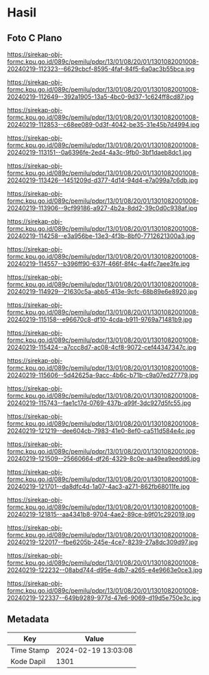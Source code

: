 # Hasil

## Foto C Plano

https://sirekap-obj-formc.kpu.go.id/089c/pemilu/pdpr/13/01/08/20/01/1301082001008-20240219-112323--6629cbcf-8595-4faf-84f5-6a0ac3b55bca.jpg

https://sirekap-obj-formc.kpu.go.id/089c/pemilu/pdpr/13/01/08/20/01/1301082001008-20240219-112649--392a1905-13a5-4bc0-9d37-1c624ff8cd87.jpg

https://sirekap-obj-formc.kpu.go.id/089c/pemilu/pdpr/13/01/08/20/01/1301082001008-20240219-112853--c68ee089-0d3f-4042-be35-31e45b7d4994.jpg

https://sirekap-obj-formc.kpu.go.id/089c/pemilu/pdpr/13/01/08/20/01/1301082001008-20240219-113151--0a6396fe-2ed4-4a3c-9fb0-3bf1daeb8dc1.jpg

https://sirekap-obj-formc.kpu.go.id/089c/pemilu/pdpr/13/01/08/20/01/1301082001008-20240219-113426--1451209d-d377-4d14-94d4-e7a099a7c6db.jpg

https://sirekap-obj-formc.kpu.go.id/089c/pemilu/pdpr/13/01/08/20/01/1301082001008-20240219-113906--9cf99186-a927-4b2a-8dd2-39c0d0c938af.jpg

https://sirekap-obj-formc.kpu.go.id/089c/pemilu/pdpr/13/01/08/20/01/1301082001008-20240219-114258--e3a956be-13e3-4f3b-8bf0-7712621300a3.jpg

https://sirekap-obj-formc.kpu.go.id/089c/pemilu/pdpr/13/01/08/20/01/1301082001008-20240219-114557--b396ff90-637f-466f-8f4c-4a4fc7aee3fe.jpg

https://sirekap-obj-formc.kpu.go.id/089c/pemilu/pdpr/13/01/08/20/01/1301082001008-20240219-114929--21630c5a-abb5-413e-9cfc-68b89e6e8920.jpg

https://sirekap-obj-formc.kpu.go.id/089c/pemilu/pdpr/13/01/08/20/01/1301082001008-20240219-115158--e96670c8-df10-4cda-b911-9769a71481b9.jpg

https://sirekap-obj-formc.kpu.go.id/089c/pemilu/pdpr/13/01/08/20/01/1301082001008-20240219-115424--a7ccc8d7-ac08-4cf8-9072-cef44347347c.jpg

https://sirekap-obj-formc.kpu.go.id/089c/pemilu/pdpr/13/01/08/20/01/1301082001008-20240219-115606--5d42625a-9acc-4b6c-b71b-c9a07ed27779.jpg

https://sirekap-obj-formc.kpu.go.id/089c/pemilu/pdpr/13/01/08/20/01/1301082001008-20240219-115743--fae1c17d-0769-437b-a99f-3dc927d5fc55.jpg

https://sirekap-obj-formc.kpu.go.id/089c/pemilu/pdpr/13/01/08/20/01/1301082001008-20240219-121219--dee604cb-7983-41e0-8ef0-ca511d584e4c.jpg

https://sirekap-obj-formc.kpu.go.id/089c/pemilu/pdpr/13/01/08/20/01/1301082001008-20240219-121509--25660664-df26-4329-8c0e-aa49ea9eedd6.jpg

https://sirekap-obj-formc.kpu.go.id/089c/pemilu/pdpr/13/01/08/20/01/1301082001008-20240219-121701--da8dfc4d-1a07-4ac3-a271-862fb68011fe.jpg

https://sirekap-obj-formc.kpu.go.id/089c/pemilu/pdpr/13/01/08/20/01/1301082001008-20240219-121815--aa4341b8-9704-4ae2-89ce-b9f01c292019.jpg

https://sirekap-obj-formc.kpu.go.id/089c/pemilu/pdpr/13/01/08/20/01/1301082001008-20240219-122017--fbe6205b-245e-4ce7-8239-27a8dc309d97.jpg

https://sirekap-obj-formc.kpu.go.id/089c/pemilu/pdpr/13/01/08/20/01/1301082001008-20240219-122232--08abd744-d95e-4db7-a265-e4e9663e0ce3.jpg

https://sirekap-obj-formc.kpu.go.id/089c/pemilu/pdpr/13/01/08/20/01/1301082001008-20240219-122337--649b9289-977d-47e6-9069-d19d5e750e3c.jpg


## Metadata

| Key        | Value               |
| ---------- | ------------------- |
| Time Stamp | 2024-02-19 13:03:08 |
| Kode Dapil | 1301                |




